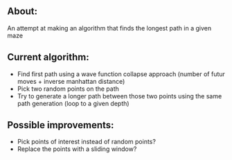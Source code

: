 ## About:

An attempt at making an algorithm that finds the longest path in a given maze

## Current algorithm:

- Find first path using a wave function collapse approach (number of futur moves + inverse manhattan distance)
- Pick two random points on the path
- Try to generate a longer path between those two points using the same path generation (loop to a given depth)

## Possible improvements:

- Pick points of interest instead of random points?
- Replace the points with a sliding window?
